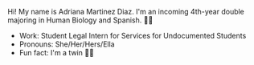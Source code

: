 Hi! My name is Adriana Martinez Diaz. I'm an incoming 4th-year double majoring in Human Biology and Spanish. 🧬💃

- Work: Student Legal Intern for Services for Undocumented Students 
- Pronouns: She/Her/Hers/Ella
- Fun fact: I'm a twin 👯‍♀️


<!--
**Adriana0025/Adriana0025** is a ✨ _special_ ✨ repository because its `README.md` (this file) appears on your GitHub profile.

